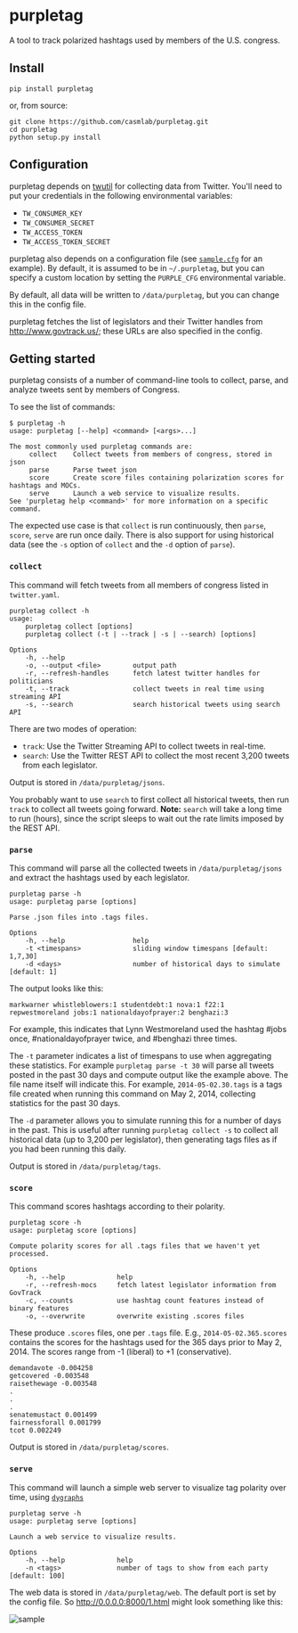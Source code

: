 # purpletag

A tool to track polarized hashtags used by members of the U.S. congress.

## Install

`pip install purpletag`

or, from source:

```
git clone https://github.com/casmlab/purpletag.git
cd purpletag
python setup.py install
```

## Configuration

purpletag depends on [twutil](https://github.com/tapilab/twutil) for
collecting data from Twitter. You'll need to put your credentials in the
following environmental variables:

- `TW_CONSUMER_KEY`
- `TW_CONSUMER_SECRET`
- `TW_ACCESS_TOKEN`
- `TW_ACCESS_TOKEN_SECRET`

purpletag also depends on a configuration file (see [`sample.cfg`](sample.cfg)
for an example). By default, it is assumed to be in `~/.purpletag`, but you
can specify a custom location by setting the `PURPLE_CFG` environmental
variable.

By default, all data will be written to `/data/purpletag`, but you can change
this in the config file.

purpletag fetches the list of legislators and their Twitter handles from
<http://www.govtrack.us/>; these URLs are also specified in the config.


## Getting started

purpletag consists of a number of command-line tools to collect, parse, and
analyze tweets sent by members of Congress.

To see the list of commands:

```
$ purpletag -h
usage: purpletag [--help] <command> [<args>...]

The most commonly used purpletag commands are:
     collect    Collect tweets from members of congress, stored in json
     parse      Parse tweet json
     score      Create score files containing polarization scores for hashtags and MOCs.
     serve      Launch a web service to visualize results.
See 'purpletag help <command>' for more information on a specific command.
```

The expected use case is that `collect` is run continuously, then `parse`, `score`, `serve` are run once daily. There is also support for using historical data (see the `-s` option of `collect` and the `-d` option of `parse`).

### `collect`

This command will fetch tweets from all members of congress listed in `twitter.yaml`.

```
purpletag collect -h
usage:
    purpletag collect [options]
    purpletag collect (-t | --track | -s | --search) [options]

Options
    -h, --help
    -o, --output <file>        output path
    -r, --refresh-handles      fetch latest twitter handles for politicians
    -t, --track                collect tweets in real time using streaming API
    -s, --search               search historical tweets using search API
```

There are two modes of operation:

- `track`: Use the Twitter Streaming API to collect tweets in real-time.
- `search`: Use the Twitter REST API to collect the most recent 3,200 tweets from each legislator.

Output is stored in `/data/purpletag/jsons`.

You probably want to use `search` to first collect all historical tweets, then
run `track` to collect all tweets going forward. **Note:** `search` will take
a long time to run (hours), since the script sleeps to wait out the rate
limits imposed by the REST API.


### `parse`

This command will parse all the collected tweets in `/data/purpletag/jsons`
and extract the hashtags used by each legislator.

```
purpletag parse -h
usage: purpletag parse [options]

Parse .json files into .tags files.

Options
    -h, --help                 help
    -t <timespans>             sliding window timespans [default: 1,7,30]
    -d <days>                  number of historical days to simulate [default: 1]
```

The output looks like this:

```
markwarner whistleblowers:1 studentdebt:1 nova:1 f22:1
repwestmoreland jobs:1 nationaldayofprayer:2 benghazi:3
```

For example, this indicates that Lynn Westmoreland used the hashtag #jobs
once, #nationaldayofprayer twice, and #benghazi three times.

The `-t` parameter indicates a list of timespans to use when aggregating these
statistics. For example `purpletag parse -t 30` will parse all tweets
posted in the past 30 days and compute output like the example above. The
file name itself will indicate this. For example, `2014-05-02.30.tags` is a
tags file created when running this command on May 2, 2014, collecting
statistics for the past 30 days.

The `-d` parameter allows you to simulate running this for a number of days in the past. This is useful after running `purpletag collect -s` to collect all historical data (up to 3,200 per legislator), then generating tags files as if you had been running this daily.

Output is stored in `/data/purpletag/tags`.

### `score`

This command scores hashtags according to their polarity.

```
purpletag score -h
usage: purpletag score [options]

Compute polarity scores for all .tags files that we haven't yet processed.

Options
    -h, --help             help
    -r, --refresh-mocs     fetch latest legislator information from GovTrack
    -c, --counts           use hashtag count features instead of binary features
    -o, --overwrite        overwrite existing .scores files
```

These produce `.scores` files, one per `.tags` file. E.g.,
`2014-05-02.365.scores` contains the scores for the hashtags used for the 365
days prior to May 2, 2014. The scores range from -1 (liberal) to +1
(conservative).

```
demandavote -0.004258
getcovered -0.003548
raisethewage -0.003548
.
.
.
senatemustact 0.001499
fairnessforall 0.001799
tcot 0.002249
```

Output is stored in `/data/purpletag/scores`.

### `serve`

This command will launch a simple web server to visualize tag polarity over time, using [`dygraphs`](http://dygraphs.com/)

```
purpletag serve -h
usage: purpletag serve [options]

Launch a web service to visualize results.

Options
    -h, --help             help
    -n <tags>              number of tags to show from each party [default: 100]
```

The web data is stored in `/data/purpletag/web`. The default port is set by the config file. So <http://0.0.0.0:8000/1.html> might look something like this:

![sample](https://raw.githubusercontent.com/casmlab/purpletag/master/docs/sample-graph.png)

